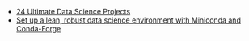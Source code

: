 * [24 Ultimate Data Science Projects](https://www.analyticsvidhya.com/blog/2018/05/24-ultimate-data-science-projects-to-boost-your-knowledge-and-skills/?utm_source=feedburner&utm_medium=email&utm_campaign=Feed%3A+AnalyticsVidhya+%28Analytics+Vidhya%29)
* [Set up a lean, robust data science environment with Miniconda and Conda-Forge](https://medium.com/dunder-data/anaconda-is-bloated-set-up-a-lean-robust-data-science-environment-with-miniconda-and-conda-forge-b48e1ac11646)
